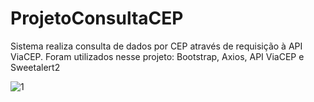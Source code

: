 # ProjetoConsultaCEP
Sistema realiza consulta de dados por CEP através de requisição à API ViaCEP. Foram utilizados nesse projeto: Bootstrap, Axios, API ViaCEP e Sweetalert2

![1](https://i.ibb.co/3y1RNZc/img1.png)

